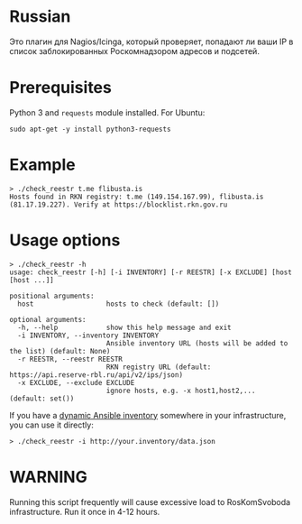 # Russian

Это плагин для Nagios/Icinga, который проверяет, попадают ли ваши IP в список заблокированных Роскомнадзором адресов и подсетей.

# Prerequisites

Python 3 and `requests` module installed. For Ubuntu:

    sudo apt-get -y install python3-requests

# Example

    > ./check_reestr t.me flibusta.is
    Hosts found in RKN registry: t.me (149.154.167.99), flibusta.is (81.17.19.227). Verify at https://blocklist.rkn.gov.ru

# Usage options

    > ./check_reestr -h
    usage: check_reestr [-h] [-i INVENTORY] [-r REESTR] [-x EXCLUDE] [host [host ...]]

    positional arguments:
      host                  hosts to check (default: [])

    optional arguments:
      -h, --help            show this help message and exit
      -i INVENTORY, --inventory INVENTORY
                            Ansible inventory URL (hosts will be added to the list) (default: None)
      -r REESTR, --reestr REESTR
                            RKN registry URL (default: https://api.reserve-rbl.ru/api/v2/ips/json)
      -x EXCLUDE, --exclude EXCLUDE
                            ignore hosts, e.g. -x host1,host2,... (default: set())

If you have a [dynamic Ansible inventory](https://docs.ansible.com/ansible/latest/user_guide/intro_dynamic_inventory.html) somewhere in your infrastructure, you can use it directly:

    > ./check_reestr -i http://your.inventory/data.json

# WARNING

Running this script frequently will cause excessive load to RosKomSvoboda infrastructure. Run it once in 4-12 hours.
